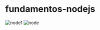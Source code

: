 # fundamentos-nodejs

![node1](https://user-images.githubusercontent.com/79226722/210362358-5ef998df-19fa-4582-9d74-da41face22e7.png)
![node](https://user-images.githubusercontent.com/79226722/210362195-ab977e3d-9000-48bc-a8bc-61e743f9ea83.png)

